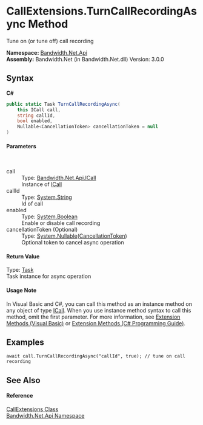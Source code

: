 ﻿# CallExtensions.TurnCallRecordingAsync Method 
 

Tune on (or tune off) call recording

**Namespace:**&nbsp;<a href ="N_Bandwidth_Net_Api.md">Bandwidth.Net.Api</a><br />**Assembly:**&nbsp;Bandwidth.Net (in Bandwidth.Net.dll) Version: 3.0.0

## Syntax

**C#**<br />
``` C#
public static Task TurnCallRecordingAsync(
	this ICall call,
	string callId,
	bool enabled,
	Nullable<CancellationToken> cancellationToken = null
)
```


#### Parameters
&nbsp;<dl><dt>call</dt><dd>Type: <a href ="T_Bandwidth_Net_Api_ICall.md">Bandwidth.Net.Api.ICall</a><br />Instance of <a href ="T_Bandwidth_Net_Api_ICall.md">ICall</a></dd><dt>callId</dt><dd>Type: <a href="http://msdn2.microsoft.com/en-us/library/s1wwdcbf" target="_blank">System.String</a><br />Id of call</dd><dt>enabled</dt><dd>Type: <a href="http://msdn2.microsoft.com/en-us/library/a28wyd50" target="_blank">System.Boolean</a><br />Enable or disable call recording</dd><dt>cancellationToken (Optional)</dt><dd>Type: <a href="http://msdn2.microsoft.com/en-us/library/b3h38hb0" target="_blank">System.Nullable</a>(<a href="http://msdn2.microsoft.com/en-us/library/dd384802" target="_blank">CancellationToken</a>)<br />Optional token to cancel async operation</dd></dl>

#### Return Value
Type: <a href="http://msdn2.microsoft.com/en-us/library/dd235678" target="_blank">Task</a><br />Task instance for async operation

#### Usage Note
In Visual Basic and C#, you can call this method as an instance method on any object of type <a href ="T_Bandwidth_Net_Api_ICall.md">ICall</a>. When you use instance method syntax to call this method, omit the first parameter. For more information, see <a href="http://msdn.microsoft.com/en-us/library/bb384936.aspx">Extension Methods (Visual Basic)</a> or <a href="http://msdn.microsoft.com/en-us/library/bb383977.aspx">Extension Methods (C# Programming Guide)</a>.

## Examples

```
await call.TurnCallRecordingAsync("callId", true); // tune on call recording
```


## See Also


#### Reference
<a href ="T_Bandwidth_Net_Api_CallExtensions.md">CallExtensions Class</a><br /><a href ="N_Bandwidth_Net_Api.md">Bandwidth.Net.Api Namespace</a><br />